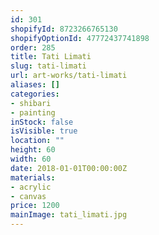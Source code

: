 ```yaml
---
id: 301
shopifyId: 8723266765130
shopifyOptionId: 47772437741898
order: 285
title: Tati Limati
slug: tati-limati
url: art-works/tati-limati
aliases: []
categories:
- shibari
- painting
inStock: false
isVisible: true
location: ""
height: 60
width: 60
date: 2018-01-01T00:00:00Z
materials:
- acrylic
- canvas
price: 1200
mainImage: tati_limati.jpg
---
```

